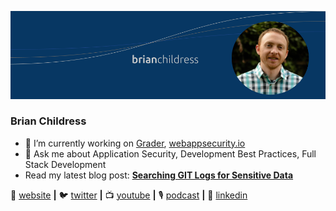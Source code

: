 [![bg][banner]][website]
### Brian Childress

- 🔭  I’m currently working on [Grader](https://grader.dev/), [webappsecurity.io](https://webappsecurity.io/)
- 💬  Ask me about Application Security, Development Best Practices, Full Stack Development
- Read my latest blog post: **[Searching GIT Logs for Sensitive Data](https://brianchildress.co/search-git-logs-for-sensitive-data/)**

🏡 [website][website] **|** 
🐦 [twitter][twitter] **|** 
📺 [youtube][youtube] **|** 
🎙️ [podcast][podcast] **|** 
👔 [linkedin][linkedin]

[banner]: https://raw.githubusercontent.com/brian-childress/brian-childress/master/bchildress-banner.png
[website]: https://brianchildress.co/
[twitter]: https://twitter.com/_brianchildress
[youtube]: https://www.youtube.com/channel/UCIsISlDIoqmBw_ZbQtOPujQ
[podcast]: http://podcast.devadvicepodcast.com/
[linkedin]: https://www.linkedin.com/in/brian-childress/

